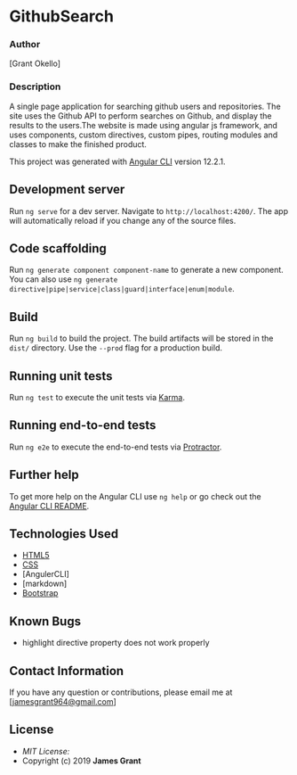 # GithubSearch

### Author

[Grant Okello]

### Description

A single page application for searching github users and repositories. The site uses the Github API to perform searches on Github, and display the results to the users.The website is made using angular js framework, and uses components, custom directives, custom pipes, routing modules and classes to make the finished product.


This project was generated with [Angular CLI](https://github.com/angular/angular-cli) version 12.2.1.

## Development server

Run `ng serve` for a dev server. Navigate to `http://localhost:4200/`. The app will automatically reload if you change any of the source files.

## Code scaffolding

Run `ng generate component component-name` to generate a new component. You can also use `ng generate directive|pipe|service|class|guard|interface|enum|module`.

## Build

Run `ng build` to build the project. The build artifacts will be stored in the `dist/` directory. Use the `--prod` flag for a production build.

## Running unit tests

Run `ng test` to execute the unit tests via [Karma](https://karma-runner.github.io).

## Running end-to-end tests

Run `ng e2e` to execute the end-to-end tests via [Protractor](http://www.protractortest.org/).

## Further help

To get more help on the Angular CLI use `ng help` or go check out the [Angular CLI README](https://github.com/angular/angular-cli/blob/master/README.md).


## Technologies Used

* [HTML5](https://github.com/topics/html5)
* [CSS](https://github.com/topics/css3)
* [AngulerCLI]
* [markdown]
* [Bootstrap](https://github.com/topics/bootstrap)

## Known Bugs
* highlight directive property does not work properly

## Contact Information 

If you have any question or contributions, please email me at [jamesgrant964@gmail.com]

## License
* *MIT License:*
* Copyright (c) 2019 **James Grant**
